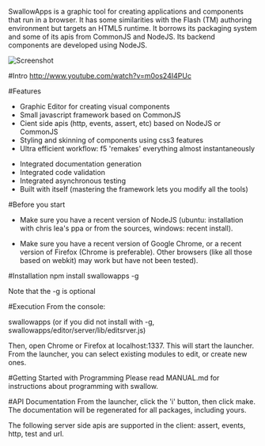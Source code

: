 SwallowApps is a graphic tool for creating applications and components that run in a browser. It has some similarities with the Flash (TM) authoring environment but targets an HTML5 runtime. It borrows its packaging system and some of its apis from CommonJS and NodeJS. Its backend components are developed using NodeJS.

![Screenshot](swallow/blob/master/screenshot.png?raw=true)

#Intro
http://www.youtube.com/watch?v=m0os24I4PUc

#Features
+ Graphic Editor for creating visual components
+ Small javascript framework based on CommonJS
+ Cient side apis (http, events, assert, etc) based on NodeJS or CommonJS
+ Styling and skinning of components using css3 features
+ Ultra efficient workflow: f5 'remakes' everything almost instantaneously
* Integrated documentation generation
* Integrated code validation
* Integrated asynchronous testing
* Built with itself (mastering the framework lets you modify all the tools)

#Before you start
+ Make sure you have a recent version of NodeJS (ubuntu: installation with
chris lea's ppa or from the sources, windows: recent install).

+ Make sure you have a recent version of Google Chrome, or a recent version
of Firefox (Chrome is preferable). Other browsers (like all those based
on webkit) may work but have not been tested).

#Installation
npm install swallowapps -g

Note that the -g is optional

#Execution
From the console:

swallowapps
(or if you did not install with -g, swallowapps/editor/server/lib/editsrver.js)

Then, open Chrome or Firefox at localhost:1337. This will start the launcher. From the launcher, you can select existing modules to edit, or create new ones.

#Getting Started with Programming
Please read MANUAL.md for instructions about programming with swallow.

#API Documentation
From the launcher, click the 'i' button, then click make. The documentation will be regenerated for all packages, including yours.

The following server side apis are supported in the client: assert, events, http, test and url.
